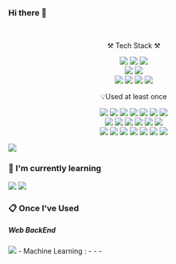 ### Hi there 👋

<!--
**nayonsoso/nayonsoso** is a ✨ _special_ ✨ repository because its `README.md` (this file) appears on your GitHub profile.

Here are some ideas to get you started:

- 🔭 I’m currently working on ...
- 🌱 I’m currently learning ... (Java, Spring, SpringBoot)
- 👯 I’m looking to collaborate on ...
- 🤔 I’m looking for help with ...
- 💬 Ask me about ...
- 📫 How to reach me: ...
- 😄 Pronouns: ...
- ⚡ Fun fact: ...
- Once I've Used : (Js, Nodejs, express, 
-->
<br>
<p align="center">
    ⚒️ Tech Stack ⚒️
</p>

<p align="center">
    <img src="https://img.shields.io/badge/JAVA-007396?style=for-the-badge&logo=java&logoColor=white"> 
    <img src="https://img.shields.io/badge/Spring-6DB33F?style=for-the-badge&logo=Spring&logoColor=white">
    <img src="https://img.shields.io/badge/SpringBoot-6DB33F?style=for-the-badge&logo=SpringBoot&logoColor=white">
    <br>
    <img src="https://img.shields.io/badge/Intelli J-000000?style=for-the-badge&logo=IntelliJ IDEA&logoColor=white"> 
    <img src="https://img.shields.io/badge/eclipse-2C2255?style=for-the-badge&logo=eclipseide&logoColor=white"> 
    <br>
    <img src="https://img.shields.io/badge/mysql-4479A1?style=for-the-badge&logo=mysql&logoColor=white">
    <img src="https://img.shields.io/badge/sqlite-003B57?style=for-the-badge&logo=sqlite&logoColor=white">
    <img src="https://img.shields.io/badge/AWS-232F3E?style=for-the-badge&logo=Amazon AWS&logoColor=white">
    <img src="https://img.shields.io/badge/EC2-FF9900?style=for-the-badge&logo=amazonec2&logoColor=white">
</p>

<p align="center">
    💡Used at least once
</p>

<p align="center" display="inline-block">
  <img src="https://img.shields.io/badge/html-E34F26?style=for-the-badge&logo=html5&logoColor=white">
  <img src="https://img.shields.io/badge/css-1572B6?style=for-the-badge&logo=css3&logoColor=white">
  <img src="https://img.shields.io/badge/javascript-F7DF1E?style=for-the-badge&logo=javascript&logoColor=black">
    <img src="https://img.shields.io/badge/JSP-007396?style=for-the-badge&logo=jsp&logoColor=white">

  <img src="https://img.shields.io/badge/node.js-339933?style=for-the-badge&logo=nodedotjs&logoColor=white">
  <img src="https://img.shields.io/badge/express-000000?style=for-the-badge&logo=express&logoColor=white">
  <img src="https://img.shields.io/badge/heroku-430098?style=for-the-badge&logo=heroku&logoColor=white">
    <br>
    <img src="https://img.shields.io/badge/Pytorch-3776AB?style=for-the-badge&logo=python&logoColor=white">
    <img src="https://img.shields.io/badge/Numpy-013243?style=for-the-badge&logo=numpy&logoColor=white">
    <img src="https://img.shields.io/badge/Scikit learn-F7931E?style=for-the-badge&logo=scikitlearn&logoColor=white">
    <img src="https://img.shields.io/badge/Colab-F9AB00?style=for-the-badge&logo=googlecolab&logoColor=white">
    <img src="https://img.shields.io/badge/jupyter-F37626?style=for-the-badge&logo=jupyter&logoColor=white">
    <img src="https://img.shields.io/badge/Pytorch-EE4C2C?style=for-the-badge&logo=pytorch&logoColor=white">
    <br>
    <img src="https://img.shields.io/badge/c%23-239120?style=for-the-badge&logo=csharp&logoColor=black">
    <img src="https://img.shields.io/badge/c++-A8B9CC?style=for-the-badge&logo=cplusplus&logoColor=white">
    <img src="https://img.shields.io/badge/unity-FFFFFF?style=for-the-badge&logo=unity&logoColor=black">
    <img src="https://img.shields.io/badge/source tree-0052CC?style=for-the-badge&logo=sourcetree&logoColor=white">
    <img src="https://img.shields.io/badge/git-F05032?style=for-the-badge&logo=github&logoColor=white">
    <img src="https://img.shields.io/badge/github-181717?style=for-the-badge&logo=github&logoColor=white">
    <img src="https://img.shields.io/badge/gitlab-FC6D26?style=for-the-badge&logo=gitlab&logoColor=white">
</p>

  <img src="https://img.shields.io/badge/Linux-FCC624?style=for-the-badge&logo=Linux&logoColor=white">
  
</p>


### 🌱 I'm currently learning

<img src="https://img.shields.io/badge/Spring-6DB33F?style=for-the-badge&logo=Spring&logoColor=white"> <img src="https://img.shields.io/badge/springboot-6DB33F?style=for-the-badge&logo=Springboot&logoColor=white">

###  :clipboard: Once I've Used 

##### Web BackEnd 

<img src="https://img.shields.io/badge/javascript-F7DF1E?style=for-the-badge&logo=javascript&logoColor=white"> 
- Machine Learning : 
-
-
- 
 
